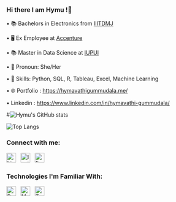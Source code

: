 ### Hi there I am Hymu !👋

• 📚 Bachelors in Electronics from [IIITDMJ](https://www.iiitdmj.ac.in/ )

• 🖥️ Ex Employee at [Accenture](https://www.accenture.com/us-en)

• 📚 Master in Data Science at [IUPUI](https://www.iupui.edu/index.html)

• 👧 Pronoun: She/Her

• 🔧 Skills: Python, SQL, R, Tableau, Excel, Machine Learning

• 🌐 Portfolio : https://hymavathigummudala.me/

• Linkedin : https://www.linkedin.com/in/hymavathi-gummudala/

#![Hymu's GitHub stats](https://github-readme-stats.vercel.app/api?username=HymavathiG2712&show_icons=true&theme=radical)

![Top Langs](https://github-readme-stats.vercel.app/api/top-langs/?username=HymavathiG2712&layout=compact)

### Connect with me:
[<img src="https://cdn2.iconfinder.com/data/icons/social-media-with-original-colors/256/icon-linkedin.png" alt="LinkedIn" width="25">](https://www.linkedin.com/in/hymavathi-gummudala/) &nbsp;
[<img src="https://ouch-cdn2.icons8.com/_US60I188UuoRurpJ9lfFmfp5baT-Gtp3bghSn-AOL8/rs:fit:456:456/czM6Ly9pY29uczgu/b3VjaC1wcm9kLmFz/c2V0cy9wbmcvOTI0/L2NjYjgwMjlkLWZh/NWMtNDU5Yy05YjBk/LWI0Yzg2MzI3Zjc0/Mi5wbmc.png" alt="Instagram" width="25">](https://www.instagram.com/hymuu_gummudala/) &nbsp;
[<img src="https://img.freepik.com/premium-vector/blue-social-media-logo_197792-1759.jpg" alt="Facebook" width="25">](https://www.facebook.com/HymuGummudala/)

### Technologies I'm Familiar With:
[<img src="https://s3.dualstack.us-east-2.amazonaws.com/pythondotorg-assets/media/community/logos/python-logo-only.png" alt="Python" width="25">](https://www.python.org/) &nbsp;
[<img src="https://www.freepnglogos.com/uploads/logo-mysql-png/logo-mysql-cdb-for-mysql-7.png" alt="MySQL" width="25">](https://www.mysql.com/) &nbsp;
[<img src="https://logowik.com/content/uploads/images/tableau-software.jpg" alt="Tableau" width="25">](https://www.tableau.com/)

<!-- [![Anurag's GitHub stats](https://github-readme-stats.vercel.app/api?username=HymavathiG2712)](https://github.com/HymavathiG2712/github-readme-stats)-->


<!-- [![Top Langs](https://github-readme-stats.vercel.app/api/top-langs/?username=HymavathiG2712)](https://github.com/HymavathiG2712/github-readme-stats)-->
